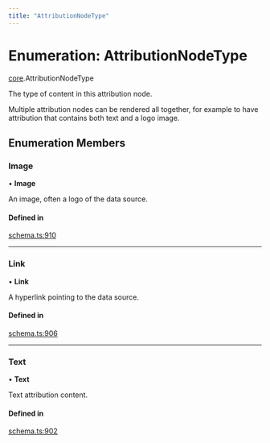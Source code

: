 ```yaml
---
title: "AttributionNodeType"
---
```

# Enumeration: AttributionNodeType

[core](../modules/core.md).AttributionNodeType

The type of content in this attribution node.

Multiple attribution nodes can be rendered all together, for example to have
attribution that contains both text and a logo image.

## Enumeration Members

### Image

• **Image**

An image, often a logo of the data source.

#### Defined in

[schema.ts:910](https://github.com/coda/packs-sdk/blob/main/schema.ts#L910)

___

### Link

• **Link**

A hyperlink pointing to the data source.

#### Defined in

[schema.ts:906](https://github.com/coda/packs-sdk/blob/main/schema.ts#L906)

___

### Text

• **Text**

Text attribution content.

#### Defined in

[schema.ts:902](https://github.com/coda/packs-sdk/blob/main/schema.ts#L902)
